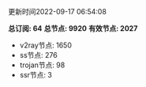 更新时间2022-09-17 06:54:08

**总订阅: 64**
**总节点: 9920**
**有效节点: 2027**
- v2ray节点: 1650
- ss节点: 276
- trojan节点: 98
- ssr节点: 3
